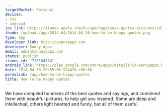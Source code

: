 ```yaml
--- 
targetMarket: Personal
devices: 
- ios
- android
ios_link: https://itunes.apple.com/hu/app/happiness-quotes-pictures/id715164574?mt=8
thumb: /uploads/app/2014-04/2014-04-30-how-to-be-happy-quotes.png
type: app
developer_link: http://sunnyappz.com
developer: Sunny Appz
email: admin@sunnyappz.com
status: publish
itunes_id: "715164574"
android_link: https://play.google.com/store/apps/details?id=sunnyappz.howtobehappy
date: 2014-04-30 20:55:06.524418 +00:00
permalink: /app/how-to-be-happy-quotes
title: How To Be Happy Quotes
---
```


We have compiled hundreds of the best quotes and sayings, and combined them with beautiful pictures, to help get you inspired. Some are deep and intellectual, others light hearted and funny, but all of them useful.
